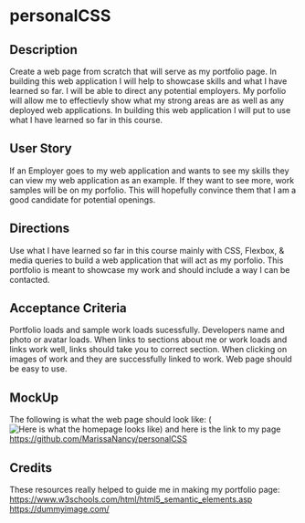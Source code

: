 # personalCSS

## Description
Create a web page from scratch that will serve as my portfolio page. In building this web application I will help to showcase skills and what I have learned so far. I will be able to direct any potential employers. My porfolio will allow me to effectievly  show what my strong areas are as well as any deployed web applications. In building this web application I will put to use what I have learned so far in this course.

## User Story
If an Employer goes to my web application and wants to see my skills they can view my web application as an example. If they want to see more, work samples will be on my porfolio. This will hopefully convince them that I am a good candidate for potential openings.

## Directions
Use what I have learned so far in this course mainly with CSS, Flexbox, & media queries to build a web application that will act as my porfolio. This portfolio is meant to showcase my work and should include a way I can be contacted. 

## Acceptance Criteria
Portfolio loads and sample work loads sucessfully. Developers name and photo or avatar loads. When links to sections about me or work loads and links work well, links should take you to correct section. When clicking on images of work and they are successfully linked to work. Web page should be easy to use.

## MockUp
The following is what the web page should look like:
(![Here is what the homepage looks like ](/Assets/hiking1))
and here is the link to my page 
https://github.com/MarissaNancy/personalCSS

## Credits
These resources really helped to guide me in making my portfolio page:
https://www.w3schools.com/html/html5_semantic_elements.asp
https://dummyimage.com/
